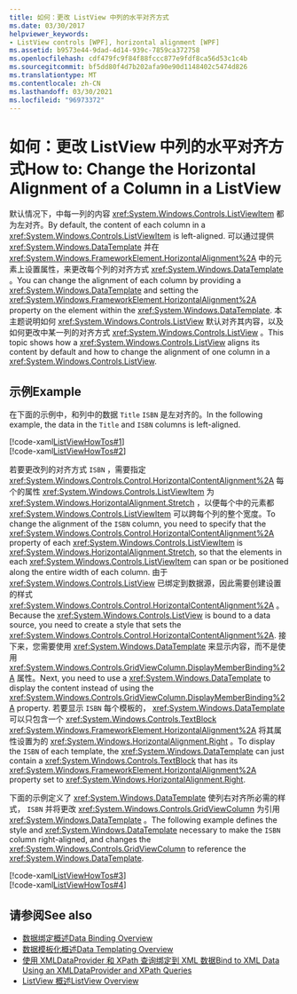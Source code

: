 ```yaml
---
title: 如何：更改 ListView 中列的水平对齐方式
ms.date: 03/30/2017
helpviewer_keywords:
- ListView controls [WPF], horizontal alignment [WPF]
ms.assetid: b9573e44-9dad-4d14-939c-7859ca372758
ms.openlocfilehash: cdf479fc9f84f88fccc877e9fdf8ca56d53c1c4b
ms.sourcegitcommit: bf5dd80f4d7b202afa90e90d1148402c5474d826
ms.translationtype: MT
ms.contentlocale: zh-CN
ms.lasthandoff: 03/30/2021
ms.locfileid: "96973372"
---
```

# <a name="how-to-change-the-horizontal-alignment-of-a-column-in-a-listview"></a><span data-ttu-id="46052-102">如何：更改 ListView 中列的水平对齐方式</span><span class="sxs-lookup"><span data-stu-id="46052-102">How to: Change the Horizontal Alignment of a Column in a ListView</span></span>
<span data-ttu-id="46052-103">默认情况下，中每一列的内容 <xref:System.Windows.Controls.ListViewItem> 都为左对齐。</span><span class="sxs-lookup"><span data-stu-id="46052-103">By default, the content of each column in a <xref:System.Windows.Controls.ListViewItem> is left-aligned.</span></span> <span data-ttu-id="46052-104">可以通过提供 <xref:System.Windows.DataTemplate> 并在 <xref:System.Windows.FrameworkElement.HorizontalAlignment%2A> 中的元素上设置属性，来更改每个列的对齐方式 <xref:System.Windows.DataTemplate> 。</span><span class="sxs-lookup"><span data-stu-id="46052-104">You can change the alignment of each column by providing a <xref:System.Windows.DataTemplate> and setting the <xref:System.Windows.FrameworkElement.HorizontalAlignment%2A> property on the element within the <xref:System.Windows.DataTemplate>.</span></span> <span data-ttu-id="46052-105">本主题说明如何 <xref:System.Windows.Controls.ListView> 默认对齐其内容，以及如何更改中某一列的对齐方式 <xref:System.Windows.Controls.ListView> 。</span><span class="sxs-lookup"><span data-stu-id="46052-105">This topic shows how a <xref:System.Windows.Controls.ListView> aligns its content by default and how to change the alignment of one column in a <xref:System.Windows.Controls.ListView>.</span></span>  
  
## <a name="example"></a><span data-ttu-id="46052-106">示例</span><span class="sxs-lookup"><span data-stu-id="46052-106">Example</span></span>  
 <span data-ttu-id="46052-107">在下面的示例中，和列中的数据 `Title` `ISBN` 是左对齐的。</span><span class="sxs-lookup"><span data-stu-id="46052-107">In the following example, the data in the `Title` and `ISBN` columns is left-aligned.</span></span>  
  
 [!code-xaml[ListViewHowTos#1](~/samples/snippets/csharp/VS_Snippets_Wpf/ListViewHowTos/CSharp/Window1.xaml#1)]  
[!code-xaml[ListViewHowTos#2](~/samples/snippets/csharp/VS_Snippets_Wpf/ListViewHowTos/CSharp/Window1.xaml#2)]  
  
 <span data-ttu-id="46052-108">若要更改列的对齐方式 `ISBN` ，需要指定 <xref:System.Windows.Controls.Control.HorizontalContentAlignment%2A> 每个的属性 <xref:System.Windows.Controls.ListViewItem> 为 <xref:System.Windows.HorizontalAlignment.Stretch> ，以便每个中的元素都 <xref:System.Windows.Controls.ListViewItem> 可以跨每个列的整个宽度。</span><span class="sxs-lookup"><span data-stu-id="46052-108">To change the alignment of the `ISBN` column, you need to specify that the <xref:System.Windows.Controls.Control.HorizontalContentAlignment%2A> property of each <xref:System.Windows.Controls.ListViewItem> is <xref:System.Windows.HorizontalAlignment.Stretch>, so that the elements in each <xref:System.Windows.Controls.ListViewItem> can span or be positioned along the entire width of each column.</span></span> <span data-ttu-id="46052-109">由于 <xref:System.Windows.Controls.ListView> 已绑定到数据源，因此需要创建设置的样式 <xref:System.Windows.Controls.Control.HorizontalContentAlignment%2A> 。</span><span class="sxs-lookup"><span data-stu-id="46052-109">Because the <xref:System.Windows.Controls.ListView> is bound to a data source, you need to create a style that sets the <xref:System.Windows.Controls.Control.HorizontalContentAlignment%2A>.</span></span> <span data-ttu-id="46052-110">接下来，您需要使用 <xref:System.Windows.DataTemplate> 来显示内容，而不是使用 <xref:System.Windows.Controls.GridViewColumn.DisplayMemberBinding%2A> 属性。</span><span class="sxs-lookup"><span data-stu-id="46052-110">Next, you need to use a <xref:System.Windows.DataTemplate> to display the content instead of using the <xref:System.Windows.Controls.GridViewColumn.DisplayMemberBinding%2A> property.</span></span> <span data-ttu-id="46052-111">若要显示 `ISBN` 每个模板的， <xref:System.Windows.DataTemplate> 可以只包含一个 <xref:System.Windows.Controls.TextBlock> <xref:System.Windows.FrameworkElement.HorizontalAlignment%2A> 将其属性设置为的 <xref:System.Windows.HorizontalAlignment.Right> 。</span><span class="sxs-lookup"><span data-stu-id="46052-111">To display the `ISBN` of each template, the <xref:System.Windows.DataTemplate> can just contain a <xref:System.Windows.Controls.TextBlock> that has its <xref:System.Windows.FrameworkElement.HorizontalAlignment%2A> property set to <xref:System.Windows.HorizontalAlignment.Right>.</span></span>  
  
 <span data-ttu-id="46052-112">下面的示例定义了 <xref:System.Windows.DataTemplate> 使列右对齐所必需的样式， `ISBN` 并将更改 <xref:System.Windows.Controls.GridViewColumn> 为引用 <xref:System.Windows.DataTemplate> 。</span><span class="sxs-lookup"><span data-stu-id="46052-112">The following example defines the style and <xref:System.Windows.DataTemplate> necessary to make the `ISBN` column right-aligned, and changes the <xref:System.Windows.Controls.GridViewColumn> to reference the <xref:System.Windows.DataTemplate>.</span></span>  
  
 [!code-xaml[ListViewHowTos#3](~/samples/snippets/csharp/VS_Snippets_Wpf/ListViewHowTos/CSharp/Window1.xaml#3)]  
[!code-xaml[ListViewHowTos#4](~/samples/snippets/csharp/VS_Snippets_Wpf/ListViewHowTos/CSharp/Window1.xaml#4)]  
  
## <a name="see-also"></a><span data-ttu-id="46052-113">请参阅</span><span class="sxs-lookup"><span data-stu-id="46052-113">See also</span></span>

- [<span data-ttu-id="46052-114">数据绑定概述</span><span class="sxs-lookup"><span data-stu-id="46052-114">Data Binding Overview</span></span>](/dotnet/desktop-wpf/data/data-binding-overview)
- [<span data-ttu-id="46052-115">数据模板化概述</span><span class="sxs-lookup"><span data-stu-id="46052-115">Data Templating Overview</span></span>](../data/data-templating-overview.md)
- [<span data-ttu-id="46052-116">使用 XMLDataProvider 和 XPath 查询绑定到 XML 数据</span><span class="sxs-lookup"><span data-stu-id="46052-116">Bind to XML Data Using an XMLDataProvider and XPath Queries</span></span>](../data/how-to-bind-to-xml-data-using-an-xmldataprovider-and-xpath-queries.md)
- [<span data-ttu-id="46052-117">ListView 概述</span><span class="sxs-lookup"><span data-stu-id="46052-117">ListView Overview</span></span>](listview-overview.md)
